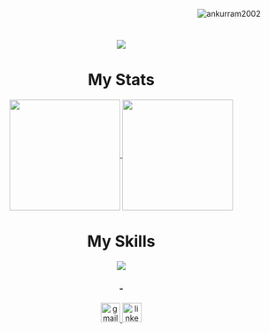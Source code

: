 <p align="right"> <img src="https://komarev.com/ghpvc/?username=ankurram2002&label=Profile%20views&color=0e75b6&style=flat" alt="ankurram2002" /> </p>
<h1 align="center">
    <img src="https://readme-typing-svg.herokuapp.com/?font=Aptos&color=0AB952&size=35&center=true&vCenter=true&width=500&height=70&duration=4000&lines=Hi!+I'm+Ankur+Ram.;Nice+to+meet+you+👋" />
</h1>

<h1 align="center">My Stats</h1>
<div align="center">
<a href="https://github.com/anuraghazra/github-readme-stats">
  <img height=200 align="center" src="https://github-readme-stats.vercel.app/api?username=AnkurRam2002&theme=blue-green" />
</a>
<a href="https://github.com/anuraghazra/github-readme-stats">
  <img height=200 align="center" src="https://github-readme-stats.vercel.app/api/top-langs/?username=AnkurRam2002&theme=blue-green&layout=compact" />
</a>
</div>

<h1 align="center">My Skills</h1>
    
<p align="center">
  <a href="https://skillicons.dev">
    <img src="https://skillicons.dev/icons?i=html,css,c,java,python,js,typescript,bootstrap,redux,dnd,tailwind,react,materialui,nodejs,express,flask,mongodb,mysql,sqlite,regex,bash,kali,git,github,graphql,next,figma,gcp,npm,md,&perline=12" />
  </a>
</p>



<h3 align="center">-</h3>

<div align="center">
  <a href="mailto:ankurram2002@gmail.com" target="_blank">
  <img src="https://img.shields.io/static/v1?message=Gmail&logo=gmail&label=&color=D14836&logoColor=white&labelColor=&style=for-the-badge" height="35" alt="gmail logo"  />
  </a>
  <a href="https://www.linkedin.com/in/ankurram/" target="_blank">
  <img src="https://img.shields.io/static/v1?message=LinkedIn&logo=linkedin&label=&color=0077B5&logoColor=white&labelColor=&style=for-the-badge" height="35" alt="linkedin logo"  />
  </a>
</div>

###
<!--
**AnkurRam2002/AnkurRam2002** is a ✨ _special_ ✨ repository because its `README.md` (this file) appears on your GitHub profile.

Here are some ideas to get you started:

- 🔭 I’m currently working on ...
- 🌱 I’m currently learning ...
- 👯 I’m looking to collaborate on ...
- 🤔 I’m looking for help with ...
- 💬 Ask me about ...
- 📫 How to reach me: ...
- 😄 Pronouns: ...
- ⚡ Fun fact: ...
-->
